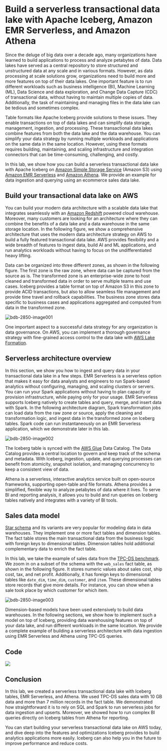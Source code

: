 # Build a serverless transactional data lake with Apache Iceberg, Amazon EMR Serverless, and Amazon Athena

Since the deluge of big data over a decade ago, many organizations have learned to build applications to process and analyze petabytes of data. Data lakes have served as a central repository to store structured and unstructured data at any scale and in various formats. However, as data processing at scale solutions grow, organizations need to build more and more features on top of their data lakes. One important feature is to run different workloads such as business intelligence (BI), Machine Learning (ML), Data Science and data exploration, and Change Data Capture (CDC) of transactional data, without having to maintain multiple copies of data. Additionally, the task of maintaining and managing files in the data lake can be tedious and sometimes complex.

Table formats like Apache Iceberg provide solutions to these issues. They enable transactions on top of data lakes and can simplify data storage, management, ingestion, and processing. These transactional data lakes combine features from both the data lake and the data warehouse. You can simplify your data strategy by running multiple workloads and applications on the same data in the same location. However, using these formats requires building, maintaining, and scaling infrastructure and integration connectors that can be time-consuming, challenging, and costly.

In this lab, we show how you can build a serverless transactional data lake with Apache Iceberg on [Amazon Simple Storage Service](http://aws.amazon.com/s3) (Amazon S3) using [Amazon EMR Serverless](https://aws.amazon.com/emr/serverless/) and [Amazon Athena](http://aws.amazon.com/athena). We provide an example for data ingestion and querying using an ecommerce sales data lake.

## Build your transactional data lake on AWS

You can build your modern data architecture with a scalable data lake that integrates seamlessly with an [Amazon Redshift](http://aws.amazon.com/redshift) powered cloud warehouse. Moreover, many customers are looking for an architecture where they can combine the benefits of a data lake and a data warehouse in the same storage location. In the following figure, we show a comprehensive architecture that uses the modern data architecture strategy on AWS to build a fully featured transactional data lake. AWS provides flexibility and a wide breadth of features to ingest data, build AI and ML applications, and run analytics workloads without having to focus on the undifferentiated heavy lifting.

Data can be organized into three different zones, as shown in the following figure. The first zone is the raw zone, where data can be captured from the source as is. The transformed zone is an enterprise-wide zone to host cleaned and transformed data in order to serve multiple teams and use cases. Iceberg provides a table format on top of Amazon S3 in this zone to provide ACID transactions, but also to allow seamless file management and provide time travel and rollback capabilities. The business zone stores data specific to business cases and applications aggregated and computed from data in the transformed zone.

![bdb-2850-image001](https://user-images.githubusercontent.com/62965911/224493008-fbe32641-6c75-41cd-8977-37c28a373822.jpg)

One important aspect to a successful data strategy for any organization is data governance. On AWS, you can implement a thorough governance strategy with fine-grained access control to the data lake with [AWS Lake Formation](https://aws.amazon.com/lake-formation/).

## Serverless architecture overview

In this section, we show you how to ingest and query data in your transactional data lake in a few steps. EMR Serverless is a serverless option that makes it easy for data analysts and engineers to run Spark-based analytics without configuring, managing, and scaling clusters or servers. You can run your Spark applications without having to plan capacity or provision infrastructure, while paying only for your usage. EMR Serverless supports Iceberg natively to create tables and query, merge, and insert data with Spark. In the following architecture diagram, Spark transformation jobs can load data from the raw zone or source, apply the cleaning and transformation logic, and ingest data in the transformed zone on Iceberg tables. Spark code can run instantaneously on an EMR Serverless application, which we demonstrate later in this lab.

![bdb-2850-image002](https://user-images.githubusercontent.com/62965911/224493010-5d573dee-e20f-4fbb-978e-5c309cb87e75.jpg)

The Iceberg table is synced with the [AWS Glue](https://aws.amazon.com/glue) Data Catalog. The Data Catalog provides a central location to govern and keep track of the schema and metadata. With Iceberg, ingestion, update, and querying processes can benefit from atomicity, snapshot isolation, and managing concurrency to keep a consistent view of data.

Athena is a serverless, interactive analytics service built on open-source frameworks, supporting open-table and file formats. Athena provides a simplified, flexible way to analyze petabytes of data where it lives. To serve BI and reporting analysis, it allows you to build and run queries on Iceberg tables natively and integrates with a variety of BI tools.

## Sales data model

[Star schema](https://aws-samples.github.io/aws-dbs-refarch-edw/src/star-schema/) and its variants are very popular for modeling data in data warehouses. They implement one or more fact tables and dimension tables. The fact table stores the main transactional data from the business logic with foreign keys to dimensional tables. Dimension tables hold additional complementary data to enrich the fact table.

In this lab, we take the example of sales data from the [TPC-DS benchmark](https://www.tpc.org/tpc_documents_current_versions/pdf/tpc-ds_v2.13.0.pdf). We zoom in on a subset of the schema with the `web_sales` fact table, as shown in the following figure. It stores numeric values about sales cost, ship cost, tax, and net profit. Additionally, it has foreign keys to dimensional tables like `date_dim`, `time_dim`, `customer`, and `item`. These dimensional tables store records that give more details. For instance, you can show when a sale took place by which customer for which item.

![bdb-2850-image003](https://user-images.githubusercontent.com/62965911/224493011-b3da90b0-96d2-4e77-b66e-19e32c13c824.png)

Dimension-based models have been used extensively to build data warehouses. In the following sections, we show how to implement such a model on top of Iceberg, providing data warehousing features on top of your data lake, and run different workloads in the same location. We provide a complete example of building a serverless architecture with data ingestion using EMR Serverless and Athena using TPC-DS queries.

## Code

[![](https://img.shields.io/badge/jupyter-notebook-informational?logo=jupyter)](https://nbviewer.org/github/sparsh-ai/recohut/blob/main/02-storage/lakehouses/lab-glue-emr-iceberg-serverless-lakehouse/main.ipynb)

## Conclusion

In this lab, we created a serverless transactional data lake with Iceberg tables, EMR Serverless, and Athena. We used TPC-DS sales data with 10 GB data and more than 7 million records in the fact table. We demonstrated how straightforward it is to rely on SQL and Spark to run serverless jobs for data ingestion and upserts. Moreover, we showed how to run complex BI queries directly on Iceberg tables from Athena for reporting.

You can start building your serverless transactional data lake on AWS today, and dive deep into the features and optimizations Iceberg provides to build analytics applications more easily. Iceberg can also help you in the future to improve performance and reduce costs.
